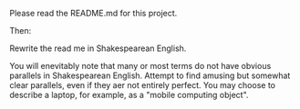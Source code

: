Please read the README.md for this project.

Then:

Rewrite the read me in Shakespearean English.

You will enevitably note that many or most terms do not have obvious parallels in Shakespearean English. Attempt to find amusing but somewhat clear parallels, even if they aer not entirely perfect. You may choose to describe a laptop, for example, as a "mobile computing object". 